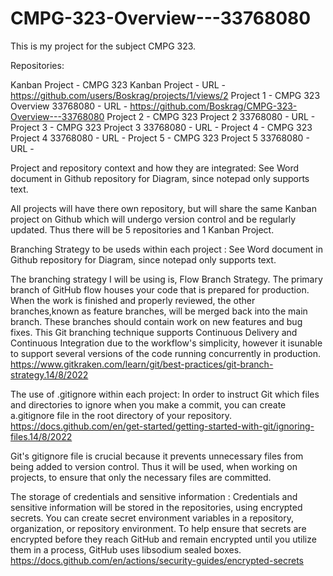 # CMPG-323-Overview---33768080
This is my project for the subject CMPG 323.

Repositories:

Kanban Project - CMPG 323 Kanban Project - URL - https://github.com/users/Boskrag/projects/1/views/2
Project 1 - CMPG 323 Overview 33768080 - URL - https://github.com/Boskrag/CMPG-323-Overview---33768080
Project 2 - CMPG 323 Project 2 33768080 - URL -
Project 3 - CMPG 323 Project 3 33768080 - URL -
Project 4 - CMPG 323 Project 4 33768080 - URL -
Project 5 - CMPG 323 Project 5 33768080 - URL -


Project and repository context and how they are integrated:
See Word document in Github repository for Diagram, since notepad only supports text.

All projects will have there own repository, but will share the same Kanban project on Github which will undergo version control and be regularly updated.
Thus there will be 5 repositories and 1 Kanban Project.


Branching Strategy to be useds within each project :
See Word document in Github repository for Diagram, since notepad only supports text.

The branching strategy I will be using is, Flow Branch Strategy.
The primary branch of GitHub flow houses your code that is prepared for production.
When the work is finished and properly reviewed, the other branches,known as feature branches, will be merged back into the main branch.
These branches should contain work on new features and bug fixes.
This Git branching technique supports Continuous Delivery and Continuous Integration due to the workflow's simplicity,
however it isunable to support several versions of the code running concurrently in production.
https://www.gitkraken.com/learn/git/best-practices/git-branch-strategy.14/8/2022


The use of .gitignore within each project:
In order to instruct Git which files and directories to ignore when you make a commit,
 you can create a.gitignore file in the root directory of your repository.
https://docs.github.com/en/get-started/getting-started-with-git/ignoring-files.14/8/2022

Git's gitignore file is crucial because it prevents unnecessary files
from being added to version control. Thus it will be used, when
working on projects, to ensure that only the necessary files are committed.


The storage of credentials and sensitive information :
Credentials and sensitive information will be stored in
the repositories, using encrypted secrets.
You can create secret environment variables in a repository, organization, or repository environment.
To help ensure that secrets are encrypted before they reach GitHub and
remain encrypted until you utilize them in a process, GitHub uses libsodium sealed boxes.
https://docs.github.com/en/actions/security-guides/encrypted-secrets

